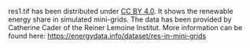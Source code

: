 res1.tif has been distributed under
[CC BY 4.0](https://creativecommons.org/licenses/by/4.0/).
It shows the renewable energy share in simulated mini-grids.
The data has been provided by Catherine Cader of the Reiner Lemoine
Institut.
More information can be found here:
https://energydata.info/dataset/res-in-mini-grids
